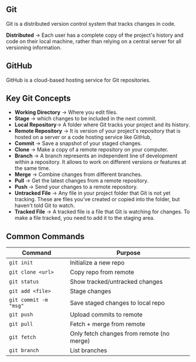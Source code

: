 ## Git

Git is a distributed version control system that tracks changes in code.

**Distributed** → Each user has a complete copy of the project's history and code on their local machine, rather than relying on a central server for all versioning information.

## GitHub

GitHub is a cloud-based hosting service for Git repositories.

## Key Git Concepts

- **Working Directory** → Where you edit files.
- **Stage** → which changes to be included in the next commit.
- **Local Repository**→ A folder where Git tracks your project and its history.
- **Remote Repository** → It is version of your project's repository that is hosted on a server or a code hosting service like GitHub,
- **Commit** → Save a snapshot of your staged changes.
- **Clone** → Make a copy of a remote repository on your computer.
- **Branch** → A branch represents an independent line of development within a repository. It allows to work on different versions or features at the same time.
- **Merge** → Combine changes from different branches.
- **Pull** → Get the latest changes from a remote repository.
- **Push** → Send your changes to a remote repository.
- **Untracked File** → Any file in your project folder that Git is not yet tracking. These are files you've created or copied into the folder, but haven't told Git to watch.
- **Tracked File** → A tracked file is a file that Git is watching for changes. To make a file tracked, you need to add it to the staging area.

## Common Commands

| Command               | Purpose                                   |
| --------------------- | ----------------------------------------- |
| `git init`            | Initialize a new repo                     |
| `git clone <url>`     | Copy repo from remote                     |
| `git status`          | Show tracked/untracked changes            |
| `git add <file>`      | Stage changes                             |
| `git commit -m "msg"` | Save staged changes to local repo         |
| `git push`            | Upload commits to remote                  |
| `git pull`            | Fetch + merge from remote                 |
| `git fetch`           | Only fetch changes from remote (no merge) |
| `git branch`          | List branches                             |
